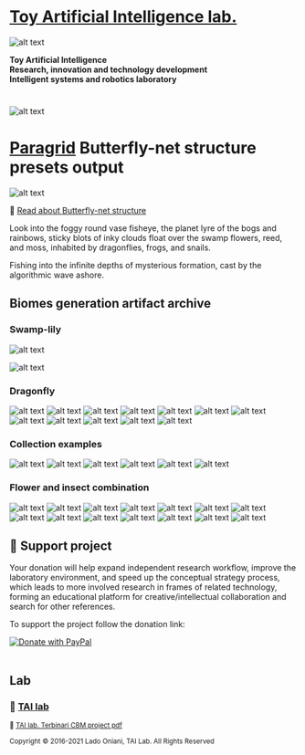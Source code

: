  # [Toy Artificial Intelligence lab.](https://ladooniani.github.io/tailab/) 
 
 ![alt text](https://github.com/ladooniani/tailab/blob/master/assets/toy_artificial_intelligence_lab_logo.png)

**Toy Artificial Intelligence\
Research, innovation and technology development\
Intelligent systems and robotics laboratory**

#

![alt text](https://github.com/ladooniani/tailab/blob/master/assets/tai_lab_terbinari_cbm_project_logo.png)

# [Paragrid](https://github.com/Toy-Artificial-Intelligence-lab/paragrid-doc) Butterfly-net structure presets output

![alt text](https://github.com/ladooniani/resume-cv/blob/main/img/img8.jpg)

📌 [Read about Butterfly-net structure](https://github.com/Toy-Artificial-Intelligence-lab/paragrid-doc/blob/main/markups/paragrid-butterfly-net-structure.md)

Look into the foggy round vase fisheye, the planet lyre of the bogs and rainbows, sticky blots of inky clouds float over the swamp flowers, reed, and moss, inhabited by dragonflies, frogs, and snails. 

Fishing into the infinite depths of mysterious formation, cast by the algorithmic wave ashore. 

## Biomes generation artifact archive

### Swamp-lily

![alt text](https://github.com/Toy-Artificial-Intelligence-lab/paragrid-doc/blob/main/images/paragrid/paragrid-gen-swamp-lily-example-1.png)

![alt text](https://github.com/Toy-Artificial-Intelligence-lab/paragrid-doc/blob/main/images/paragrid/paragrid-gen-swamp-lily-example-2.png)

### Dragonfly

![alt text](https://github.com/Toy-Artificial-Intelligence-lab/paragrid-doc/blob/main/images/paragrid/paragrid-butterfly-net-example-(1).jpg)
![alt text](https://github.com/Toy-Artificial-Intelligence-lab/paragrid-doc/blob/main/images/paragrid/paragrid-butterfly-net-example-(2).jpg)
![alt text](https://github.com/Toy-Artificial-Intelligence-lab/paragrid-doc/blob/main/images/paragrid/paragrid-butterfly-net-example-(3).jpg)
![alt text](https://github.com/Toy-Artificial-Intelligence-lab/paragrid-doc/blob/main/images/paragrid/paragrid-butterfly-net-example-(4).jpg)
![alt text](https://github.com/Toy-Artificial-Intelligence-lab/paragrid-doc/blob/main/images/paragrid/paragrid-butterfly-net-example-(5).jpg)
![alt text](https://github.com/Toy-Artificial-Intelligence-lab/paragrid-doc/blob/main/images/paragrid/paragrid-butterfly-net-example-(6).jpg)
![alt text](https://github.com/Toy-Artificial-Intelligence-lab/paragrid-doc/blob/main/images/paragrid/paragrid-butterfly-net-example-(7).jpg)
![alt text](https://github.com/Toy-Artificial-Intelligence-lab/paragrid-doc/blob/main/images/paragrid/paragrid-butterfly-net-example-(8).jpg)
![alt text](https://github.com/Toy-Artificial-Intelligence-lab/paragrid-doc/blob/main/images/paragrid/paragrid-butterfly-net-example-(9).jpg)
![alt text](https://github.com/Toy-Artificial-Intelligence-lab/paragrid-doc/blob/main/images/paragrid/paragrid-butterfly-net-example-(10).jpg)
![alt text](https://github.com/Toy-Artificial-Intelligence-lab/paragrid-doc/blob/main/images/paragrid/paragrid-butterfly-net-example-(11).jpg)
![alt text](https://github.com/Toy-Artificial-Intelligence-lab/paragrid-doc/blob/main/images/paragrid/paragrid-butterfly-net-example-(12).jpg)

### Collection examples

![alt text](https://github.com/Toy-Artificial-Intelligence-lab/paragrid-doc/blob/main/images/paragrid/paragrid-butterfly-net-collection-(0).jpg)
![alt text](https://github.com/Toy-Artificial-Intelligence-lab/paragrid-doc/blob/main/images/paragrid/paragrid-butterfly-net-collection-(1).jpg)
![alt text](https://github.com/Toy-Artificial-Intelligence-lab/paragrid-doc/blob/main/images/paragrid/paragrid-butterfly-net-collection-(2).jpg)
![alt text](https://github.com/Toy-Artificial-Intelligence-lab/paragrid-doc/blob/main/images/paragrid/paragrid-butterfly-net-collection-(3).jpg)
![alt text](https://github.com/Toy-Artificial-Intelligence-lab/paragrid-doc/blob/main/images/paragrid/paragrid-butterfly-net-collection-(4).jpg)
![alt text](https://github.com/Toy-Artificial-Intelligence-lab/paragrid-doc/blob/main/images/paragrid/paragrid-butterfly-net-collection-(5).jpg)

### Flower and insect combination

![alt text](https://github.com/Toy-Artificial-Intelligence-lab/paragrid-doc/blob/main/images/paragrid/paragrid-butterfly-net-swamp-lily-example-(1).jpg)
![alt text](https://github.com/Toy-Artificial-Intelligence-lab/paragrid-doc/blob/main/images/paragrid/paragrid-butterfly-net-swamp-lily-example-(2).jpg)
![alt text](https://github.com/Toy-Artificial-Intelligence-lab/paragrid-doc/blob/main/images/paragrid/paragrid-butterfly-net-swamp-lily-example-(3).jpg)
![alt text](https://github.com/Toy-Artificial-Intelligence-lab/paragrid-doc/blob/main/images/paragrid/paragrid-butterfly-net-swamp-lily-example-(4).jpg)
![alt text](https://github.com/Toy-Artificial-Intelligence-lab/paragrid-doc/blob/main/images/paragrid/paragrid-butterfly-net-swamp-lily-example-(5).jpg)
![alt text](https://github.com/Toy-Artificial-Intelligence-lab/paragrid-doc/blob/main/images/paragrid/paragrid-butterfly-net-swamp-lily-example-(6).jpg)
![alt text](https://github.com/Toy-Artificial-Intelligence-lab/paragrid-doc/blob/main/images/paragrid/paragrid-butterfly-net-swamp-lily-example-(7).jpg)
![alt text](https://github.com/Toy-Artificial-Intelligence-lab/paragrid-doc/blob/main/images/paragrid/paragrid-butterfly-net-swamp-lily-example-(8).jpg)
![alt text](https://github.com/Toy-Artificial-Intelligence-lab/paragrid-doc/blob/main/images/paragrid/paragrid-butterfly-net-swamp-lily-example-(9).jpg)
![alt text](https://github.com/Toy-Artificial-Intelligence-lab/paragrid-doc/blob/main/images/paragrid/paragrid-butterfly-net-swamp-lily-example-(10).jpg)
![alt text](https://github.com/Toy-Artificial-Intelligence-lab/paragrid-doc/blob/main/images/paragrid/paragrid-butterfly-net-swamp-lily-example-(11).jpg)
![alt text](https://github.com/Toy-Artificial-Intelligence-lab/paragrid-doc/blob/main/images/paragrid/paragrid-butterfly-net-swamp-lily-example-(12).jpg)
![alt text](https://github.com/Toy-Artificial-Intelligence-lab/paragrid-doc/blob/main/images/paragrid/paragrid-butterfly-net-swamp-lily-example-(13).jpg)
![alt text](https://github.com/Toy-Artificial-Intelligence-lab/paragrid-doc/blob/main/images/paragrid/paragrid-butterfly-net-swamp-lily-example-(14).jpg)

## 💖 Support project

Your donation will help expand independent research workflow, improve the laboratory environment, and speed up the conceptual strategy process, which leads to more involved research in frames of related technology, forming an educational platform for creative/intellectual collaboration and search for other references.

To support the project follow the donation link: 

<a href="https://www.paypal.com/cgi-bin/webscr?cmd=_s-xclick&hosted_button_id=GRGH6SL9EL72U">
  <img src="https://www.paypalobjects.com/en_US/i/btn/btn_donate_SM.gif" alt="Donate with PayPal" /><br><br>
</a>

## Lab

### 🔬 [TAI lab](https://ladooniani.github.io/tailab/) 

<sub>📃 [TAI lab. Terbinari CBM project pdf](https://github.com/ladooniani/tailab/blob/master/docs/tai.pdf)<sub>

<sub>Copyright © 2016-2021 Lado Oniani, TAI Lab. All Rights Reserved<sub>
